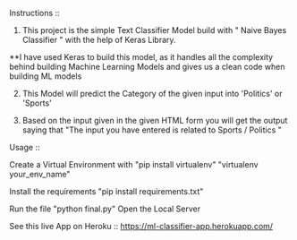 Instructions :: 

1. This project is the simple Text Classifier Model build with  " Naive Bayes Classifier " with the help of Keras Library.

**I have used Keras to build this model, as it handles all the complexity behind building Machine Learning Models and gives us a clean code when building ML models
	
2. This Model will predict the Category of the given input into 'Politics' or 'Sports'

3. Based on the input given in the given HTML form you will get the output saying that "The input you have entered is related to Sports / Politics "

Usage :: 

Create a Virtual Environment with 
"pip install virtualenv"
"virtualenv your_env_name"


Install the requirements
"pip install requirements.txt"

Run the file "python final.py"
Open the Local Server


See this live App on Heroku ::   https://ml-classifier-app.herokuapp.com/
